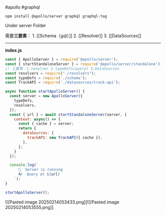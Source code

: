 #apollo #graphql 
``` shell
npm install @apollo/server graphql graphql-tag
```
Under server Folder  

需要**三要素**： 1. [[Schema（gql）]] 2. [[Resolver]] 3. [[DataSources]]
****
**index.js**
``` js
const { ApolloServer } = require('@apollo/server');
const { startStandaloneServer } = require('@apollo/server/standalone');
// 三要素：1.resolver 2.typeDefs(query) 3.DataSources
const resolvers = require("./resolvers");
const typeDefs = require('./schema');
const TrackAPI = require('./datasources/track-api');

async function startApolloServer() {
  const server = new ApolloServer({
    typeDefs,
    resolvers,
  });
  const { url } = await startStandaloneServer(server, {
    context: async() => {
      const { cache } = server;
      return {
        dataSources: {
          trackAPI: new TrackAPI({ cache }),
        },
      };
    }
  });

  console.log(`
      🚀  Server is running
      📭  Query at ${url}
    `);
}

startApolloServer();
```

![[Pasted image 20250214053433.png]]![[Pasted image 20250214053555.png]]